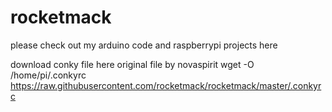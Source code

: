 # rocketmack

please check out my arduino code and raspberrypi projects here


download conky file here
original file by novaspirit
wget -O /home/pi/.conkyrc https://raw.githubusercontent.com/rocketmack/rocketmack/master/.conkyrc
